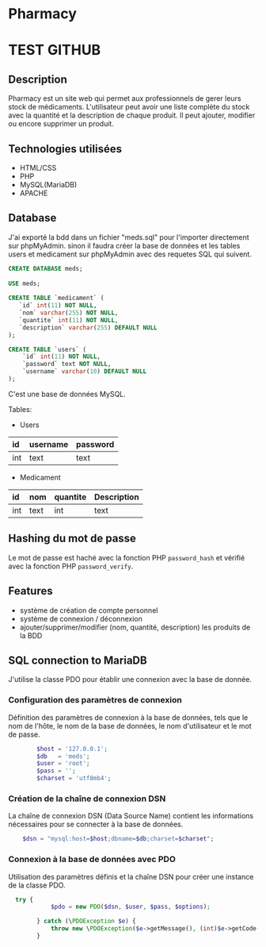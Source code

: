 # Pharmacy
# TEST GITHUB
## Description
Pharmacy est un site web qui permet 
aux professionnels de gerer leurs stock de médicaments.
L'utilisateur peut avoir une liste complète du stock avec la quantité et la description de chaque produit. Il peut ajouter, modifier ou encore supprimer un produit.



## Technologies utilisées
- HTML/CSS
- PHP
- MySQL(MariaDB)
- APACHE


## Database
J'ai exporté la bdd dans un fichier "meds.sql" pour l'importer directement sur phpMyAdmin.
sinon il faudra créer la base de données et les tables users et medicament sur phpMyAdmin avec des requetes SQL qui suivent.

````sql
CREATE DATABASE meds;
       
USE meds;
    
CREATE TABLE `medicament` (
   `id` int(11) NOT NULL,
   `nom` varchar(255) NOT NULL,
   `quantite` int(11) NOT NULL,
   `description` varchar(255) DEFAULT NULL
);

CREATE TABLE `users` (
    `id` int(11) NOT NULL,
    `password` text NOT NULL,
    `username` varchar(10) DEFAULT NULL
);
````



C'est une base de données MySQL.

Tables:
- Users 

| id  | username | password |
|:----|:---------|:---------|
| int | text     | text     |

- Medicament 

|  id  | nom  | quantite | Description |
|:----|:-----|:---------|:------------|
| int | text | int      | text        |    


## Hashing du mot de passe
Le mot de passe est haché avec la fonction PHP ``password_hash`` et vérifié avec la fonction PHP `password_verify`.

## Features
- système de création de compte personnel
- système de connexion / déconnexion
- ajouter/supprimer/modifier (nom, quantité, description) les produits de la BDD 

## SQL connection to MariaDB
J'utilise la classe PDO pour établir une connexion avec la base de donnée.

### Configuration des paramètres de connexion 
Définition des paramètres de connexion à la base de données, tels que le nom de l'hôte, le nom de la base de données, le nom d'utilisateur et le mot de passe.

````php
        $host = '127.0.0.1';
        $db   = 'meds';
        $user = 'root';
        $pass = '';
        $charset = 'utf8mb4';
````

### Création de la chaîne de connexion DSN
La chaîne de connexion DSN (Data Source Name) contient les informations nécessaires pour se connecter à la base de données.
``````````php 
    $dsn = "mysql:host=$host;dbname=$db;charset=$charset";
``````````

### Connexion à la base de données avec PDO
Utilisation des paramètres définis et la chaîne DSN pour créer une instance de la classe PDO.
``````````````````php
  try {
            $pdo = new PDO($dsn, $user, $pass, $options);

        } catch (\PDOException $e) {
            throw new \PDOException($e->getMessage(), (int)$e->getCode());
        }
``````````````````






